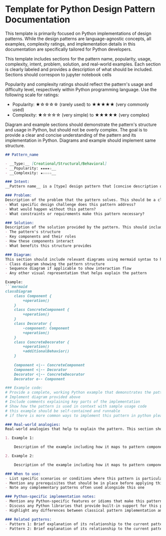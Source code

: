 # Template for Python Design Pattern Documentation
This template is primarily focused on Python implementations of design patterns. While the design patterns are language-agnostic concepts, all examples, complexity ratings, and implementation details in this documentation are specifically tailored for Python developers.

This template includes sections for the pattern name, popularity, usage, complexity, intent, problem, solution, and real-world examples. Each section is clearly labeled and provides a description of what should be included. Sections should correspon to jupyter notebook cells

Popularity and complexity ratings should reflect the pattern's usage and difficulty level, respectively within Python programming language. Use the following scale for ratings:
- Popularity: ★☆☆☆☆ (rarely used) to ★★★★★ (very commonly used)
- Complexity: ★☆☆☆☆ (very simple) to ★★★★★ (very complex)

Diagram and example sections should demonstrate the pattern's structure and usage in Python, but should not be overly complex. The goal is to provide a clear and concise understanding of the pattern and its implementation in Python. Diagrams and example should implement same structure.

```markdown
## Pattern_name

- __Type:__ [Creational/Structural/Behavioral]
- __Popularity: ★★★★☆__
- __Complexity: ★☆☆☆☆__

### Intent:
__Pattern name__ is a [type] design pattern that [concise description of intent]. (Example: __Factory Method__ is a creational design pattern that provides an interface for creating objects in a superclass, but allows subclasses to alter the type of objects that will be created.)

### Problem:
Description of the problem that the pattern solves. This should be a clear and concise explanation of the issue at hand, including any relevant context or background information. Focus on:
- What specific design challenge does this pattern address?
- What would happen without this pattern?
- What constraints or requirements make this pattern necessary?

### Solution:
Description of the solution provided by the pattern. This should include a detailed explanation of how the pattern works. The solution should be clear and easy to understand, with a focus on how it addresses the problem described above. Include:
- The pattern's structure
- Key components and their roles
- How these components interact
- What benefits this structure provides
```

```markdown
### Diagram:
This section should include relevant diagrams using mermaid syntax to help illustrate the solution. Include:
- Class diagram showing the pattern structure
- Sequence diagram if applicable to show interaction flow
- Any other visual representation that helps explain the pattern

Example:
```mermaid
classDiagram
    class Component {
        +operation()
    }
    class ConcreteComponent {
        +operation()
    }
    class Decorator {
        -component: Component
        +operation()
    }
    class ConcreteDecorator {
        +operation()
        +additionalBehavior()
    }
    
    Component <|-- ConcreteComponent
    Component <|-- Decorator
    Decorator <|-- ConcreteDecorator
    Decorator o-- Component
```

```python
### Example code:
# Provide a complete, working Python example that demonstrates the pattern
# Implement diagram provided above
# Include comments explaining key parts of the implementation
# Show how the pattern is used in context with sample usage code
# this example should be self-contained and runnable 
# if there is more common ways to implement this pattern in python please add more examples in separate code blocks with corresponding headings
```

```markdown
### Real-world analogies:
Real-world analogies that help to explain the pattern. This section should include examples from everyday life that relate to the pattern and help to clarify its purpose and function.

1. Example 1:

    Description of the example including how it maps to pattern components

2. Example 2:

    Description of the example including how it maps to pattern components
```

```markdown
### When to use:
- List specific scenarios or conditions where this pattern is particularly useful
- Mention any prerequisites that should be in place before applying this pattern
- Note any complementary patterns often used alongside this one
```

```markdown
### Python-specific implementation notes:
- Mention any Python-specific features or idioms that make this pattern implementation unique
- Discuss any Python libraries that provide built-in support for this pattern
- Highlight any differences between classical pattern implementation and Python's approach

### Related patterns:
- Pattern 1: Brief explanation of its relationship to the current pattern
- Pattern 2: Brief explanation of its relationship to the current pattern
```

